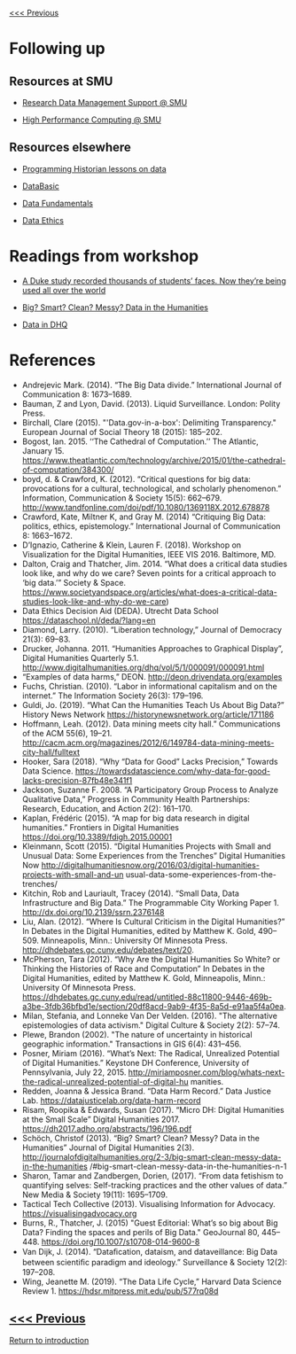 [<<< Previous](bigdata.md) 

# Following up

## Resources at SMU 

* [Research Data Management Support @ SMU](https://www.smu.edu/libraries/fondren/services/data)

* [High Performance Computing @ SMU](https://www.smu.edu/OIT/Services/HPC)

## Resources elsewhere

* [Programming Historian lessons on data](https://programminghistorian.org/en/lessons/?search=data)

* [DataBasic](https://databasic.io/en/)

* [Data Fundamentals](https://pow123.github.io/UWI-Mona/02-starting-with-data.html) 

* [Data Ethics](https://pow123.github.io/UWI-Mona/02-starting-with-data.html) 

# Readings from workshop

* [A Duke study recorded thousands of students’ faces. Now they’re being used all over the world](https://www.dukechronicle.com/article/2019/06/duke-university-facial-recognition-data-set-study-surveillance-video-students-china-uyghur)

* [Big? Smart? Clean? Messy? Data in the Humanities](http://journalofdigitalhumanities.org/2-3/big-smart-clean-messy-data-in-the-humanities/) 

* [Data in DHQ](http://www.digitalhumanities.org/dhq/findIt?queryString=data+AND+idno%40type%3ADHQarticle-id)

# References 
* 	Andrejevic Mark. (2014). “The Big Data divide.” International Journal of Communication 8: 1673–1689.
* 	Bauman, Z and Lyon, David. (2013). Liquid Surveillance. London: Polity Press.
* 	Birchall, Clare (2015). "'Data.gov-in-a-box': Delimiting Transparency." European Journal of Social Theory 18 (2015): 185–202.
* 	Bogost, Ian. 2015. ‘‘The Cathedral of Computation.’’ The Atlantic, January 15. https://www.theatlantic.com/technology/archive/2015/01/the-cathedral-of-computation/384300/
* 	boyd, d. & Crawford, K. (2012). “Critical questions for big data: provocations for a cultural, technological, and scholarly phenomenon.” Information, Communication & Society 15(5): 662–679. http://www.tandfonline.com/doi/pdf/10.1080/1369118X.2012.678878
* 	Crawford, Kate, Miltner K, and Gray M. (2014) “Critiquing Big Data: politics, ethics, epistemology.” International Journal of Communication 8: 1663–1672.
* 	D’Ignazio, Catherine & Klein, Lauren F. (2018). Workshop on Visualization for the Digital Humanities, IEEE VIS 2016. Baltimore, MD.
* 	Dalton, Craig and Thatcher, Jim. 2014. “What does a critical data studies look like, and why do we care? Seven points for a critical approach to ‘big data.’” Society & Space. https://www.societyandspace.org/articles/what-does-a-critical-data-studies-look-like-and-why-do-we-care)
* 	Data Ethics Decision Aid (DEDA). Utrecht Data School https://dataschool.nl/deda/?lang=en
* 	Diamond, Larry. (2010). “Liberation technology,” Journal of Democracy 21(3): 69–83.
* 	Drucker, Johanna. 2011. “Humanities Approaches to Graphical Display”, Digital Humanities Quarterly 5.1. http://www.digitalhumanities.org/dhq/vol/5/1/000091/000091.html
* 	“Examples of data harms,” DEON. http://deon.drivendata.org/examples
* 	Fuchs, Christian. (2010). “Labor in informational capitalism and on the internet.” The Information Society 26(3): 179–196.
* 	Guldi, Jo. (2019). “What Can the Humanities Teach Us About Big Data?” History News Network https://historynewsnetwork.org/article/171186
* 	Hoffmann, Leah. (2012). Data mining meets city hall.” Communications of the ACM 55(6), 19–21.
http://cacm.acm.org/magazines/2012/6/149784-data-mining-meets-city-hall/fulltext
* 	Hooker, Sara (2018). “Why “Data for Good” Lacks Precision,” Towards Data Science. https://towardsdatascience.com/why-data-for-good-lacks-precision-87fb48e341f1
* 	Jackson, Suzanne F. 2008. “A Participatory Group Process to Analyze Qualitative Data,” Progress in Community Health Partnerships: Research, Education, and Action 2(2): 161–170.
* 	Kaplan, Frédéric (2015). “A map for big data research in digital humanities.” Frontiers in Digital Humanities https://doi.org/10.3389/fdigh.2015.00001
* 	Kleinmann, Scott (2015). “Digital Humanities Projects with Small and Unusual Data: Some Experiences	from	the	Trenches”	Digital	Humanities	Now http://digitalhumanitiesnow.org/2016/03/digital-humanities-projects-with-small-and-un usual-data-some-experiences-from-the-trenches/
* 	Kitchin, Rob and Lauriault, Tracey (2014). “Small Data, Data Infrastructure and Big Data.” The Programmable City Working Paper 1. http://dx.doi.org/10.2139/ssrn.2376148
* 	Liu, Alan. (2012). “Where Is Cultural Criticism in the Digital Humanities?” In Debates in the Digital Humanities, edited by Matthew K. Gold, 490–509. Minneapolis, Minn.: University Of Minnesota Press. http://dhdebates.gc.cuny.edu/debates/text/20.
 * 	McPherson, Tara (2012). “Why Are the Digital Humanities So White? or Thinking the Histories of Race and Computation” In Debates in the Digital Humanities, edited by Matthew K. Gold, Minneapolis, Minn.: University Of Minnesota Press. https://dhdebates.gc.cuny.edu/read/untitled-88c11800-9446-469b-a3be-3fdb36bfbd1e/section/20df8acd-9ab9-4f35-8a5d-e91aa5f4a0ea.
* 	Milan, Stefania, and Lonneke Van Der Velden. (2016). "The alternative epistemologies of data activism." Digital Culture & Society 2(2): 57–74.
* 	Plewe, Brandon (2002). "The nature of uncertainty in historical geographic information."
Transactions in GIS 6(4): 431–456.
* 	Posner,	Miriam	(2016).		“What’s	Next:	The	Radical,	Unrealized	Potential		of	Digital Humanities.”	Keystone	DH	Conference,		University	of		Pennsylvania,	July	22,	2015. http://miriamposner.com/blog/whats-next-the-radical-unrealized-potential-of-digital-hu manities.
* 	Redden,	Joanna	&	Jessica	Brand.	“Data	Harm	Record.”	Data	Justice	Lab. https://datajusticelab.org/data-harm-record
* 	Risam, Roopika & Edwards, Susan (2017). “Micro DH: Digital Humanities at the Small Scale”
Digital Humanities 2017. https://dh2017.adho.org/abstracts/196/196.pdf
 * 	Schöch, Christof (2013). “Big? Smart? Clean? Messy? Data in the Humanities” Journal of Digital	Humanities	2(3). http://journalofdigitalhumanities.org/2-3/big-smart-clean-messy-data-in-the-humanities
/#big-smart-clean-messy-data-in-the-humanities-n-1
* 	Sharon, Tamar and Zandbergen, Dorien, (2017). “From data fetishism to quantifying selves: Self-tracking practices and the other values of data.” New Media & Society 19(11): 1695–1709.
* 	Tactical	Tech	Collective	(2013).	Visualising	Information	for	Advocacy.
https://visualisingadvocacy.org
* 	Burns, R., Thatcher, J. (2015) "Guest Editorial: What’s so big about Big Data? Finding the spaces and perils of Big Data." GeoJournal 80, 445–448. https://doi.org/10.1007/s10708-014-9600-8 
* 	Van Dijk, J. (2014). “Dataﬁcation, dataism, and dataveillance: Big Data between scientiﬁc paradigm and ideology.” Surveillance & Society 12(2): 197–208.
* 	Wing, Jeanette M. (2019). “The Data Life Cycle,” Harvard Data Science Review 1. https://hdsr.mitpress.mit.edu/pub/577rq08d



[<<< Previous](bigdata.md) 
-----
[Return to introduction](https://github.com/SouthernMethodistUniversity/data)